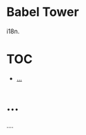 

# Babel Tower

i18n.
 
# TOC
   - [...](#)
<a name=""></a>
 
<a name=""></a>
# ...
....

```js

```

